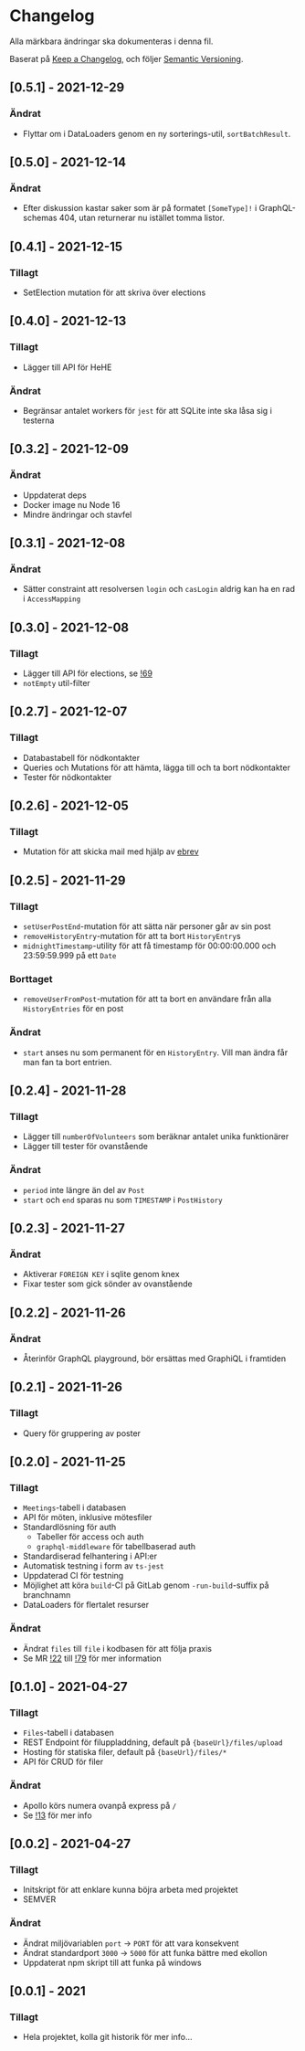 # Changelog
Alla märkbara ändringar ska dokumenteras i denna fil.

Baserat på [Keep a Changelog](https://keepachangelog.com/en/1.0.0/),
och följer [Semantic Versioning](https://semver.org/spec/v2.0.0.html).

## [0.5.1] - 2021-12-29

### Ändrat
- Flyttar om i DataLoaders genom en ny sorterings-util, `sortBatchResult`.

## [0.5.0] - 2021-12-14

### Ändrat
- Efter diskussion kastar saker som är på formatet `[SomeType]!` i GraphQL-schemas 404, utan returnerar nu istället tomma listor.

## [0.4.1] - 2021-12-15
### Tillagt
- SetElection mutation för att skriva över elections

## [0.4.0] - 2021-12-13

### Tillagt
- Lägger till API för HeHE

### Ändrat
- Begränsar antalet workers för `jest` för att SQLite inte ska
låsa sig i testerna

## [0.3.2] - 2021-12-09

### Ändrat
- Uppdaterat deps
- Docker image nu Node 16
- Mindre ändringar och stavfel
## [0.3.1] - 2021-12-08

### Ändrat
- Sätter constraint att resolversen `login` och `casLogin` aldrig kan ha en
rad i `AccessMapping`

## [0.3.0] - 2021-12-08

### Tillagt
 - Lägger till API för elections, se [!69](https://gitlab.com/esektionen/projekt/ekorre/-/merge_requests/69)
 - `notEmpty` util-filter
 
## [0.2.7] - 2021-12-07

### Tillagt
- Databastabell för nödkontakter
- Queries och Mutations för att hämta, lägga till och ta bort nödkontakter
- Tester för nödkontakter

## [0.2.6] - 2021-12-05

### Tillagt
- Mutation för att skicka mail med hjälp av [ebrev](https://gitlab.com/esektionen/projekt/ebrev)

## [0.2.5] - 2021-11-29

### Tillagt
- `setUserPostEnd`-mutation för att sätta när personer går av sin post
- `removeHistoryEntry`-mutation för att ta bort `HistoryEntry`s
- `midnightTimestamp`-utility för att få timestamp för 00:00:00.000 och 23:59:59.999 på ett `Date`

### Borttaget
- `removeUserFromPost`-mutation för att ta bort en användare från alla `HistoryEntries` för en post

### Ändrat
- `start` anses nu som permanent för en `HistoryEntry`. Vill man ändra får man fan ta bort entrien.

## [0.2.4]	- 2021-11-28

### Tillagt
- Lägger till `numberOfVolunteers` som beräknar antalet unika funktionärer
- Lägger till tester för ovanstående

### Ändrat
- `period` inte längre än del av `Post`
- `start` och `end` sparas nu som `TIMESTAMP` i `PostHistory`

## [0.2.3]	- 2021-11-27

### Ändrat
- Aktiverar `FOREIGN KEY` i sqlite genom knex
- Fixar tester som gick sönder av ovanstående

## [0.2.2]	- 2021-11-26

### Ändrat
- Återinför GraphQL playground, bör ersättas med GraphiQL i framtiden

## [0.2.1]	- 2021-11-26

### Tillagt
- Query för gruppering av poster

## [0.2.0] - 2021-11-25

### Tillagt
 - `Meetings`-tabell i databasen
 - API för möten, inklusive mötesfiler
 - Standardlösning för auth
    - Tabeller för access och auth
    - `graphql-middleware` för tabellbaserad auth
 - Standardiserad felhantering i API:er
 - Automatisk testning i form av `ts-jest`
 - Uppdaterad CI för testning
 - Möjlighet att köra `build`-CI på GitLab genom `-run-build`-suffix på branchnamn
 - DataLoaders för flertalet resurser

 ### Ändrat
  - Ändrat `files` till `file` i kodbasen för att följa praxis
  - Se MR [!22](https://gitlab.com/esektionen/projekt/ekorre/-/merge_requests/22) till [!79](https://gitlab.com/esektionen/projekt/ekorre/-/merge_requests/79) för mer information


## [0.1.0] - 2021-04-27

### Tillagt
 - `Files`-tabell i databasen
 - REST Endpoint för filuppladdning, default på `{baseUrl}/files/upload`
 - Hosting för statiska filer, default på `{baseUrl}/files/*`
 - API för CRUD för filer

### Ändrat
 - Apollo körs numera ovanpå express på `/`
 - Se [!13](https://gitlab.com/esektionen/projekt/ekorre/-/merge_requests/13/) för mer info

## [0.0.2] - 2021-04-27
### Tillagt
 - Initskript för att enklare kunna böjra arbeta med projektet
 - SEMVER

### Ändrat
 - Ändrat miljövariablen `port` -> `PORT` för att vara konsekvent
 - Ändrat standardport `3000` -> `5000` för att funka bättre med ekollon
 - Uppdaterat npm skript till att funka på windows

## [0.0.1] - 2021
### Tillagt
 - Hela projektet, kolla git historik för mer info...
